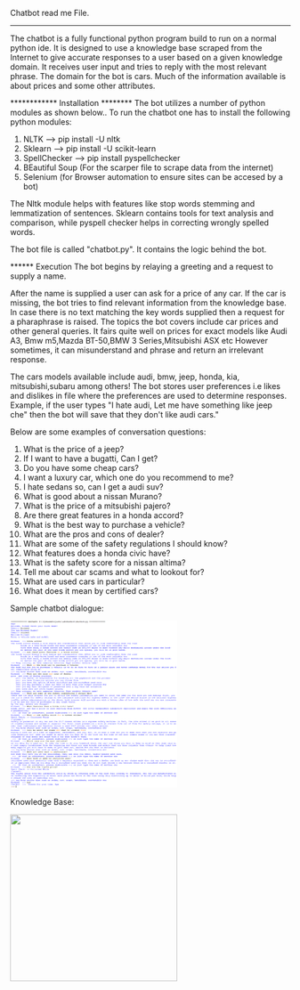 Chatbot read me File.
*********************

The chatbot is a fully functional python program build to run on a normal python ide.
It is designed to use a knowledge base scraped from the Internet to give accurate responses to a user based on a given knowledge domain.
It receives user input and tries to reply with the most relevant phrase.
The domain for the bot is cars. Much of the information available is about prices and some other attributes.

************ Installation ********
The bot utilizes a number of python modules as shown below..
To run the chatbot one has to install the following python modules:

1. NLTK --> pip install -U nltk
2. Sklearn  --> pip install -U scikit-learn
3. SpellChecker --> pip install pyspellchecker
4. BEautiful Soup (For the scarper file to scrape data from the internet)
5. Selenium (for Browser automation to ensure sites can be accesed by a bot)

The Nltk module helps with features like stop words stemming and lemmatization of sentences.
Sklearn contains tools for text analysis and comparison, while pyspell checker helps in correcting wrongly spelled words.

The bot file is called "chatbot.py". It contains the logic behind the bot.

****** Execution
The bot begins by relaying a greeting and a request to supply a name.

After the name is supplied a user can ask for a price of any car.
If the car is missing, the bot tries to find relevant information from the knowledge base.
In case there is no text matching the key words supplied then a request for a pharaphrase is raised.
The topics the bot covers include car prices and other general queries. 
It fairs quite well on prices for exact models like Audi A3, Bmw m5,Mazda BT-50,BMW 3 Series,Mitsubishi ASX etc
However sometimes, it can misunderstand and phrase and return an irrelevant response.

The cars models available include audi, bmw, jeep, honda, kia, mitsubishi,subaru among others!
The bot stores user preferences i.e  likes and dislikes in file where the preferences are used to determine responses.
Example, if the user types
"I hate audi, Let me have something like jeep che" then the bot will save that they don't like audi cars."


Below are some examples of conversation questions:
1. What is the price of a jeep?
2. If I want to have a bugatti, Can I get?
3. Do you have some cheap cars?
4. I want a luxury car, which one do you recommend to me?
5. I hate sedans so, can I get a audi suv?
6. What is good about a nissan Murano?
7. What is the price of a mitsubishi pajero?
8. Are there great features in a honda accord?
9. What is the best way to purchase a vehicle?
10. What are the pros and cons of dealer?
11. What are some of the safety regulations I should know?
12. What features does a honda civic have?
13. What is the safety score for a nissan altima?
14. Tell me about car scams and what to lookout for?
15. What are used cars in particular?
16. What does it mean by certified cars?



Sample chatbot dialogue:

<img src="Sample_chatbot_dialogue.png" data-canonical-src="https://gyazo.com/eb5c5741b6a9a16c692170a41a49c858.png" width="300" height="300" />


Knowledge Base:

<img src="Knowledge_Base.png" data-canonical-src="https://gyazo.com/eb5c5741b6a9a16c692170a41a49c858.png" width="300" height="300" />